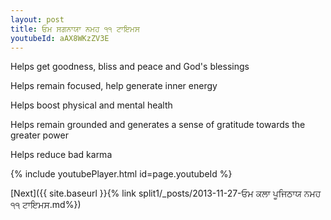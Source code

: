 ```yaml
---
layout: post
title: ਓਮ ਸਗਨਾਯਾ ਨਮਹ ੧੧ ਟਾਇਮਸ
youtubeId: aAX8WKzZV3E
---
```

 
 
Helps get goodness, bliss and peace and God's blessings
 
Helps remain focused, help generate inner energy 
 
Helps boost physical and mental health 
 
Helps remain grounded and generates a sense of gratitude towards the greater power 
 
Helps reduce bad karma
 
 
 
 


{% include youtubePlayer.html id=page.youtubeId %}
 
[Next]({{ site.baseurl }}{% link  split1/_posts/2013-11-27-ਓਮ ਕਲਾ ਪੂਜਿਠਾਯ ਨਮਹ ੧੧ ਟਾਇਮਸ.md%})
 
